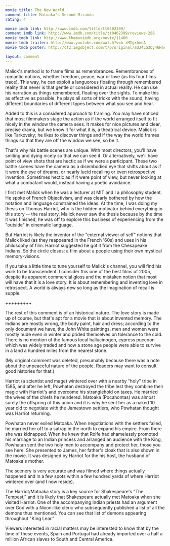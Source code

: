 ```yaml
---
movie title: The New World
comment title: Matoaka's Second Miranda
rating: 4

movie imdb link: http://www.imdb.com/title/tt0402399/
comment imdb link: http://www.imdb.com/title/tt0402399/reviews-288
movie tmdb link: http://www.themoviedb.org/movie/11400
movie tmdb trailer: http://www.youtube.com/watch?v=b-zMIgxbmnA
movie tmdb poster: http://cf2.imgobject.com/t/p/original/adJ4LG3Qy46HacTUAqbvp9WFONx.jpg

layout: comment
---
```


Malick's method is to frame films as remembrances. Remembrances of romantic notions, whether freedom, peace, war or love (as his four films trace). This way, he can exploit a languorous floating through remembered reality that never is that gentle or considered in actual reality. He can use his narration as things remembered, floating over the sights. To make this as effective as possible, he plays all sorts of tricks with the sound, having different boundaries of different types between what you see and hear.

Added to this is a considered approach to framing. You may have noticed that most filmmakers stage the action as if the world arranged itself to fit nicely in the window the camera sees. It makes for nice pictures and clear, precise drama, but we know it for what it is, a theatrical device. Malick is like Tarkovsky; he likes to discover things and if the way the world frames things so that they are off the window we see, so be it. 

That's why his battle scenes are unique. With most directors, you'll have smiting and dying nicely so that we can see it. Or alternatively, we'll have point of view shots that are hectic as if we were a participant. These two battle scenes have the camera as a disembodied eye that shifts about as if it were the eye of dreams, or nearly lucid recalling or even retrospective invention. Sometimes hectic as if it were point of view, but never looking at what a combatant would, instead having a poetic avoidance.

I first met Malick when he was a lecturer at MIT and I a philosophy student. He spoke of French Objectivism, and was clearly bothered by how the notation and language constrained the ideas. At the time, I was doing my thesis on Thomas Harriot, who is the hidden motivator behind everything in this story -- the real story. Malick never saw the thesis because by the time it was finished, he was off to explore this business of experiencing from the "outside" in cinematic language.

But Harriot is likely the inventor of the "external viewer of self" notions that Malick liked (as they reappeared in the French '60s) and uses in his philosophy of film. Harriot suggested he got it from the Chesapeake Indians. So the circle closes: a film about a people using their own mystical memory-visions.

If you take a little time to tune yourself to Malick's channel, you will find his work to be transcendent. I consider this one of the best films of 2005, despite its apparent commercial gloss and the mistaken notion that most will have that it is a love story. It is about remembering and inventing love in retrospect. A world is always new so long as the imagination of recall is supple.

+++++++++

The rest of this comment is of an historical nature. The love story is made up of course, but that's apt for a movie that is about invented memory. The Indians are mostly wrong, the body paint, hair and dress; according to the only document we have, the John White paintings, men and women were mostly nude even in winter and prided themselves on tolerance to the cold. There is no mention of the famous local hallucinogen, cypress puccoon which was widely traded and how a stone age people were able to survive in a land a hundred miles from the nearest stone.

(My original comment was deleted, presumably because there was a note about the unpeaceful nature of the people. Readers may want to consult good histories for that.)

Harriot (a scientist and mage) wintered over with a nearby "holy" tribe in 1585, and after he left, Powhatan destroyed the tribe lest they combine their magic with Harriot's and overcome his stranglehold on taxes. He married the wives of the chiefs he murdered. Matoaka (Pocahontas) was almost surely the offspring of this union and it is why he sent her as a naked 10 year old to negotiate with the Jamestown settlers, who Powhatan thought was Harriot returning.

Powhatan never exiled Matoaka. When negotiations with the settlers failed, he married her off to a satrap in the north to expand his empire. From there she was kidnapped. When he knew that Rolfe had shamelessly promoted his marriage to an Indian princess and arranged an audience with the King, Powhatan sent the two holy men to accompany and protect her, those you see here. She presented to James, her father's cloak that is also shown in the movie. It was designed by Harriot for the his host, the husband of Matoaka's mother.

The scenery is very accurate and was filmed where things actually happened and in a few spots within a few hundred yards of where Harriot wintered over (and I now reside).

The Harriot/Matoaka story is a key source for Shakespeare's "The Tempest," and it is likely that Shakespeare actually met Matoaka when she visited Harriot. One of the accompanying Indian priests had an argument over God with a Nixon-like cleric who subsequently published a list of all the demons thus mentioned. You can see that list of demons appearing throughout "King Lear."

Viewers interested in racial matters may be interested to know that by the time of these events, Spain and Portugal had already imported over a half a million African slaves to South and Central America.
